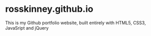 rosskinney.github.io
====================

This is my Github portfolio website, built entirely with HTML5, CSS3, JavaSript and jQuery
